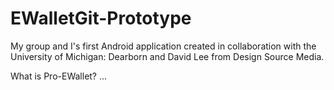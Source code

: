 # EWalletGit-Prototype

My group and I's first Android application created in collaboration with the University of Michigan: Dearborn and David Lee from Design Source Media.

What is Pro-EWallet?
...
